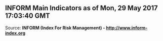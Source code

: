 ## INFORM Main Indicators as of Mon, 29 May 2017 17:03:40 GMT

Source: **INFORM (Index For Risk Management) - http://www.inform-index.org**